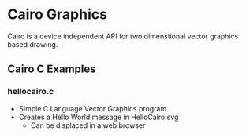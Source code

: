 # Cairo Graphics

Cairo is a device independent API for two dimenstional
vector graphics based drawing.

## Cairo C Examples

### hellocairo.c

* Simple C Language Vector Graphics program
* Creates a Hello World message in HelloCairo.svg
  * Can be displaced in a web browser

